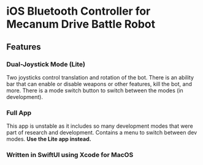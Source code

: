 # iOS Bluetooth Controller for Mecanum Drive Battle Robot
## Features
### Dual-Joystick Mode (Lite)
Two joysticks control translation and rotation of the bot.
There is an ability bar that can enable or disable weapons or other features, kill the bot, and more.
There is a mode switch button to switch between the modes (in development).

### Full App
This app is unstable as it includes so many development modes that were part of research and development.
Contains a menu to switch between dev modes. **Use the Lite app instead.**

### Written in SwiftUI using Xcode for MacOS
